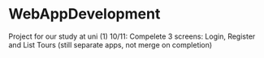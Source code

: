 # WebAppDevelopment
Project for our study at uni
(1) 10/11: Compelete 3 screens: Login, Register and List Tours (still separate apps, not merge on completion)
